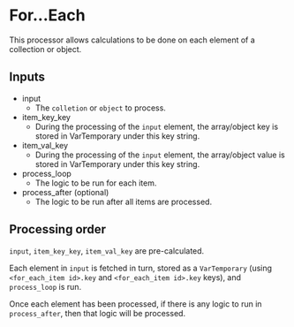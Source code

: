 For...Each
==========

This processor allows calculations to be done on each element of a collection or
object.

Inputs
------

* input
    * The ```colletion``` or ```object``` to process.
* item_key_key
    * During the processing of the ```input``` element, the array/object key is
      stored in VarTemporary under this key string.
* item_val_key
    * During the processing of the ```input``` element, the array/object value
      is stored in VarTemporary under this key string.
* process_loop
    * The logic to be run for each item.
* process_after (optional)
    * The logic to be run after all items are processed.

Processing order
----------------

```input```, ```item_key_key```, ```item_val_key``` are pre-calculated.

Each element in ```input``` is fetched in turn, stored as a ```VarTemporary```
(using ```<for_each_item id>.key``` and ```<for_each_item id>.key``` keys), and
```process_loop``` is run.

Once each element has been processed, if there is any logic to run in
```process_after```, then that logic will be processed.
